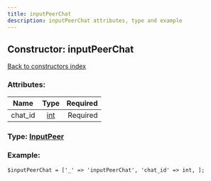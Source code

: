 ```yaml
---
title: inputPeerChat
description: inputPeerChat attributes, type and example
---
```

## Constructor: inputPeerChat  
[Back to constructors index](index.md)



### Attributes:

| Name     |    Type       | Required |
|----------|:-------------:|---------:|
|chat\_id|[int](../types/int.md) | Required|



### Type: [InputPeer](../types/InputPeer.md)


### Example:

```
$inputPeerChat = ['_' => 'inputPeerChat', 'chat_id' => int, ];
```